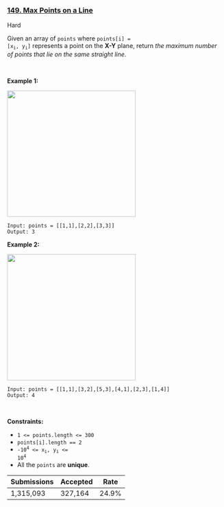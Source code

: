 ### [149. Max Points on a Line](https://leetcode.com/problems/max-points-on-a-line/)

Hard

Given an array of `` points `` where <code>points[i] = [x<sub>i</sub>, y<sub>i</sub>]</code> represents a point on the __X-Y__ plane, return _the maximum number of points that lie on the same straight line_.

 

<strong class="example">Example 1:</strong>

<img alt="" src="https://assets.leetcode.com/uploads/2021/02/25/plane1.jpg" style="width: 300px; height: 294px;"/>

```
Input: points = [[1,1],[2,2],[3,3]]
Output: 3
```

<strong class="example">Example 2:</strong>

<img alt="" src="https://assets.leetcode.com/uploads/2021/02/25/plane2.jpg" style="width: 300px; height: 294px;"/>

```
Input: points = [[1,1],[3,2],[5,3],[4,1],[2,3],[1,4]]
Output: 4
```

 

__Constraints:__

*   `` 1 <= points.length <= 300 ``
*   `` points[i].length == 2 ``
*   <code>-10<sup>4</sup> <= x<sub>i</sub>, y<sub>i</sub> <= 10<sup>4</sup></code>
*   All the `` points `` are __unique__.

| Submissions    | Accepted     | Rate   |
| -------------- | ------------ | ------ |
| 1,315,093 | 327,164 | 24.9% |